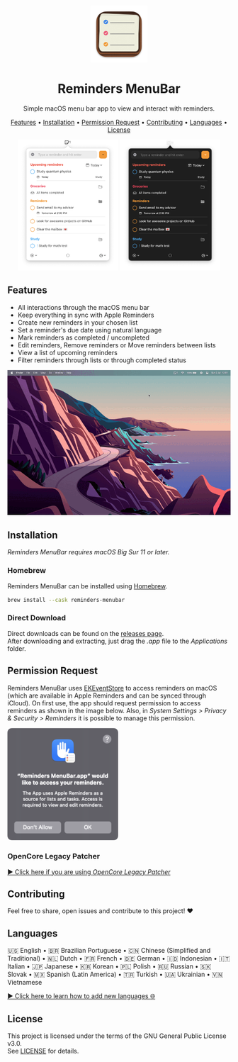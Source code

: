 <div align="center">
  <img
    src="docs/images/reminders-icon.png"
    alt="Reminders MenuBar"
  >
  <h1>
    Reminders MenuBar
  </h1>
  <p>
    Simple macOS menu bar app to view and interact with reminders.
  </p>
  <p>
    <a href="#features">Features</a> •
    <a href="#installation">Installation</a> •
    <a href="#permission-request">Permission Request</a> •
    <a href="#contributing">Contributing</a> •
    <a href="#languages">Languages</a> •
    <a href="#license">License</a>
  </p>
</div>

<div align="center">
  <img
    max-width="400"
    width="45%"
    src="docs/images/reminder-menubar-light.png"
    alt="Reminders MenuBar in light mode"
  >
  <img
    max-width="400"
    width="45%"
    src="docs/images/reminder-menubar-dark.png"
    alt="Reminders MenuBar in dark mode"
  >
</div>

## Features

* All interactions through the macOS menu bar
* Keep everything in sync with Apple Reminders
* Create new reminders in your chosen list
* Set a reminder's due date using natural language
* Mark reminders as completed / uncompleted
* Edit reminders, Remove reminders or Move reminders between lists
* View a list of upcoming reminders
* Filter reminders through lists or through completed status

<div align="center">
  <img
    src="docs/images/reminders-menubar-demo.gif"
    alt="Reminders MenuBar demo"
  >
</div>

## Installation

*Reminders MenuBar requires macOS Big Sur 11 or later.*

### Homebrew

Reminders MenuBar can be installed using [Homebrew](http://brew.sh).

```bash
brew install --cask reminders-menubar
```

### Direct Download

Direct downloads can be found on the [releases page](https://github.com/DamascenoRafael/reminders-menubar/releases).  
After downloading and extracting, just drag the *.app* file to the *Applications* folder.

## Permission Request

Reminders MenuBar uses [EKEventStore](https://developer.apple.com/documentation/eventkit/ekeventstore) to access reminders on macOS (which are available in Apple Reminders and can be synced through iCloud). On first use, the app should request permission to access reminders as shown in the image below. Also, in *System Settings > Privacy & Security > Reminders* it is possible to manage this permission.

<div>
  <img
    width="250"
    src="docs/images/reminders-permission.png"
    alt="macOS window asking permission for Reminders MenuBar to access reminders"
  >
</div>

### OpenCore Legacy Patcher

[▶︎ Click here if you are using *OpenCore Legacy Patcher*](docs/fix-for-opencore-legacy-patcher.md)

## Contributing

Feel free to share, open issues and contribute to this project! :heart:

## Languages

🇺🇸 English • 🇧🇷 Brazilian Portuguese • 🇨🇳 Chinese (Simplified and Traditional) • 🇳🇱 Dutch • 🇫🇷 French • 🇩🇪 German • 🇮🇩 Indonesian • 🇮🇹 Italian • 🇯🇵 Japanese • 🇰🇷 Korean • 🇵🇱 Polish • 🇷🇺 Russian • 🇸🇰 Slovak • 🇲🇽 Spanish (Latin America) • 🇹🇷 Turkish • 🇺🇦 Ukrainian • 🇻🇳 Vietnamese

[▶︎ Click here to learn how to add new languages :globe_with_meridians:](docs/adding-new-languages.md)

## License

This project is licensed under the terms of the GNU General Public License v3.0.  
See [LICENSE](LICENSE) for details.

